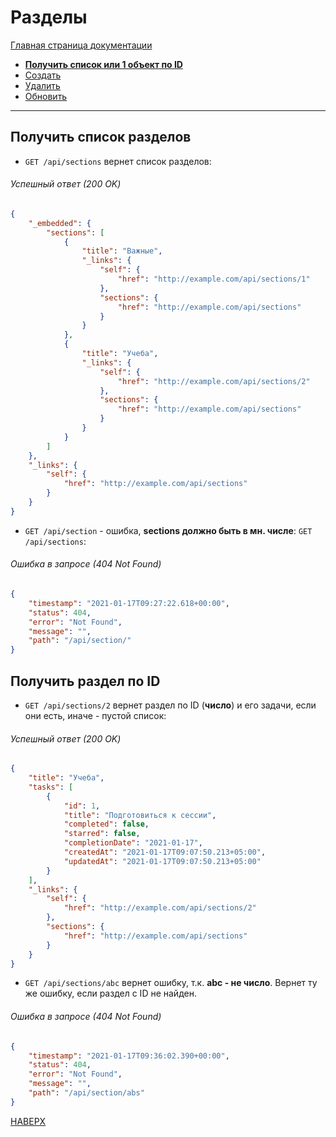 # Разделы

[Главная страница документации](/README.md)

* **[Получить список или 1 объект по ID](/docs/section/section-get.md)**
* [Создать](/docs/section/section-create.md)   
* [Удалить](/docs/section/section-delete.md) 
* [Обновить](/docs/section/section-update.md)
---
## Получить список разделов
- `GET /api/sections` вернет список разделов:
###### Успешный ответ (200 OK)
```JSON
{
    "_embedded": {
        "sections": [
            {
                "title": "Важные",
                "_links": {
                    "self": {
                        "href": "http://example.com/api/sections/1"
                    },
                    "sections": {
                        "href": "http://example.com/api/sections"
                    }
                }
            },
            {
                "title": "Учеба",
                "_links": {
                    "self": {
                        "href": "http://example.com/api/sections/2"
                    },
                    "sections": {
                        "href": "http://example.com/api/sections"
                    }
                }
            }
        ]
    },
    "_links": {
        "self": {
            "href": "http://example.com/api/sections"
        }
    }
}
```
- `GET /api/section` - ошибка, **sections должно быть в мн. числе**: `GET /api/sections`:
###### Ошибка в запросе (404 Not Found)
```JSON
{
    "timestamp": "2021-01-17T09:27:22.618+00:00",
    "status": 404,
    "error": "Not Found",
    "message": "",
    "path": "/api/section/"
}
```

## Получить раздел по ID
- `GET /api/sections/2` вернет раздел по ID (**число**) и его задачи, если они есть, иначе - пустой список:
###### Успешный ответ (200 OK)
```JSON
{
    "title": "Учеба",
    "tasks": [
        {
            "id": 1,
            "title": "Подготовиться к сессии",
            "completed": false,
            "starred": false,
            "completionDate": "2021-01-17",
            "createdAt": "2021-01-17T09:07:50.213+05:00",
            "updatedAt": "2021-01-17T09:07:50.213+05:00"
        }
    ],
    "_links": {
        "self": {
            "href": "http://example.com/api/sections/2"
        },
        "sections": {
            "href": "http://example.com/api/sections"
        }
    }
}
```

- `GET /api/sections/abc` вернет ошибку, т.к. **abc - не число**. Вернет ту же ошибку, если раздел с ID не найден. 
###### Ошибка в запросе (404 Not Found)
```JSON
{
    "timestamp": "2021-01-17T09:36:02.390+00:00",
    "status": 404,
    "error": "Not Found",
    "message": "",
    "path": "/api/section/abs"
}
```

[НАВЕРХ](#разделы)